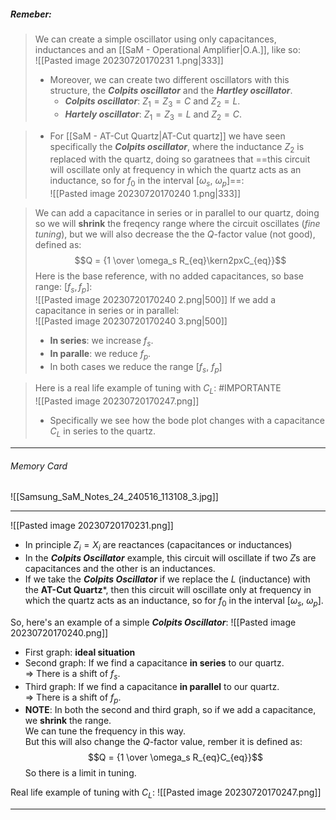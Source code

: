 ##### ***Remeber***:

> We can create a simple oscillator using only capacitances, inductances and an [[SaM - Operational Amplifier|O.A.]], like so:<br>![[Pasted image 20230720170231 1.png|333]]
> - Moreover, we can create two different oscillators with this structure, the ***Colpits oscillator*** and the ***Hartley oscillator***.
> 	- ***Colpits oscillator***: $Z_1 = Z_3 = C$ and $Z_2 = L$.
> 	- ***Hartely oscillator***: $Z_1 = Z_3 = L$ and $Z_2 = C$.

> - For [[SaM - AT-Cut Quartz|AT-Cut quartz]] we have seen specifically the ***Colpits oscillator***, where the inductance $Z_2$ is replaced with the quartz, doing so garatnees that ==this circuit will oscillate only at frequency in which the quartz acts as an inductance, so for $f_0$ in the interval $[\omega_s ,\ \omega_p]$==:<br>![[Pasted image 20230720170240 1.png|333]]

> We can add a capacitance in series or in parallel to our quartz, doing so we will **shrink** the freqency range where the circuit oscillates (*fine tuning*), but we will also decrease the the $Q$-factor value (not good), defined as:$$Q = {1 \over \omega_s R_{eq}\kern2pxC_{eq}}$$
> Here is the base reference, with no added capacitances, so base range: $[f_s ,\, f_p]$:<br>![[Pasted image 20230720170240 2.png|500]]
> If we add a capacitance in series or in parallel:<br>![[Pasted image 20230720170240 3.png|500]]
> - **In series**: we increase $f_s$.
> - **In paralle**: we reduce $f_p$.
> - In both cases we reduce the range $[f_s,\ f_p]$

> Here is a real life example of tuning with $C_L$: #IMPORTANTE <br>![[Pasted image 20230720170247.png]]
> - Specifically we see how the bode plot changes with a capacitance $C_L$ in series to the quartz.

---
###### Memory Card
![[Samsung_SaM_Notes_24_240516_113108_3.jpg]]

---
![[Pasted image 20230720170231.png]]
- In principle $Z_i = X_i$ are reactances (capacitances or inductances)
- In the ***Colpits Oscillator*** example, this circuit will oscillate if two $Z$s are capacitances and the other is an inductances.
- If we take the ***Colpits Oscillator*** if we replace the $L$ (inductance) with the **AT-Cut Quartz***, then this circuit will oscillate only at frequency in which the quartz acts as an inductance, so for $f_0$ in the interval $[\omega_s ,\ \omega_p]$.

So, here's an example of a simple ***Colpits Oscillator***:
![[Pasted image 20230720170240.png]]
- First graph: **ideal situation**
- Second graph: If we find a capacitance **in series** to our quartz.<br>⇒ There is a shift of $f_s$.
- Third graph: If we find a capacitance **in parallel** to our quartz.<br>⇒ There is a shift of $f_p$.
- **NOTE**: In both the second and third graph, so if we add a capacitance, we **shrink** the range.<br>We can tune the frequency in this way.<br>But this will also change the $Q$-factor value, rember it is defined as:$$Q = {1 \over \omega_s R_{eq}C_{eq}}$$So there is a limit in tuning.

Real life example of tuning with $C_L$:
![[Pasted image 20230720170247.png]]

---